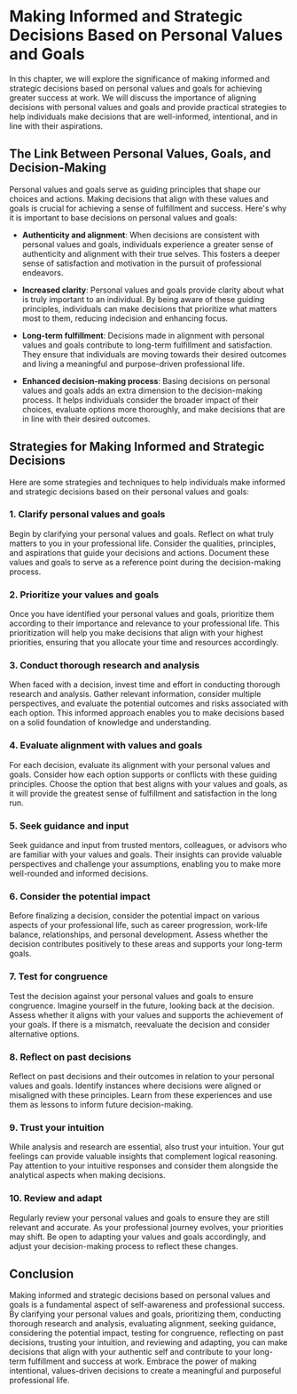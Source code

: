 Making Informed and Strategic Decisions Based on Personal Values and Goals
===================================================================================

In this chapter, we will explore the significance of making informed and strategic decisions based on personal values and goals for achieving greater success at work. We will discuss the importance of aligning decisions with personal values and goals and provide practical strategies to help individuals make decisions that are well-informed, intentional, and in line with their aspirations.

**The Link Between Personal Values, Goals, and Decision-Making**
----------------------------------------------------------------

Personal values and goals serve as guiding principles that shape our choices and actions. Making decisions that align with these values and goals is crucial for achieving a sense of fulfillment and success. Here's why it is important to base decisions on personal values and goals:

* **Authenticity and alignment**: When decisions are consistent with personal values and goals, individuals experience a greater sense of authenticity and alignment with their true selves. This fosters a deeper sense of satisfaction and motivation in the pursuit of professional endeavors.

* **Increased clarity**: Personal values and goals provide clarity about what is truly important to an individual. By being aware of these guiding principles, individuals can make decisions that prioritize what matters most to them, reducing indecision and enhancing focus.

* **Long-term fulfillment**: Decisions made in alignment with personal values and goals contribute to long-term fulfillment and satisfaction. They ensure that individuals are moving towards their desired outcomes and living a meaningful and purpose-driven professional life.

* **Enhanced decision-making process**: Basing decisions on personal values and goals adds an extra dimension to the decision-making process. It helps individuals consider the broader impact of their choices, evaluate options more thoroughly, and make decisions that are in line with their desired outcomes.

**Strategies for Making Informed and Strategic Decisions**
----------------------------------------------------------

Here are some strategies and techniques to help individuals make informed and strategic decisions based on their personal values and goals:

### **1. Clarify personal values and goals**

Begin by clarifying your personal values and goals. Reflect on what truly matters to you in your professional life. Consider the qualities, principles, and aspirations that guide your decisions and actions. Document these values and goals to serve as a reference point during the decision-making process.

### **2. Prioritize your values and goals**

Once you have identified your personal values and goals, prioritize them according to their importance and relevance to your professional life. This prioritization will help you make decisions that align with your highest priorities, ensuring that you allocate your time and resources accordingly.

### **3. Conduct thorough research and analysis**

When faced with a decision, invest time and effort in conducting thorough research and analysis. Gather relevant information, consider multiple perspectives, and evaluate the potential outcomes and risks associated with each option. This informed approach enables you to make decisions based on a solid foundation of knowledge and understanding.

### **4. Evaluate alignment with values and goals**

For each decision, evaluate its alignment with your personal values and goals. Consider how each option supports or conflicts with these guiding principles. Choose the option that best aligns with your values and goals, as it will provide the greatest sense of fulfillment and satisfaction in the long run.

### **5. Seek guidance and input**

Seek guidance and input from trusted mentors, colleagues, or advisors who are familiar with your values and goals. Their insights can provide valuable perspectives and challenge your assumptions, enabling you to make more well-rounded and informed decisions.

### **6. Consider the potential impact**

Before finalizing a decision, consider the potential impact on various aspects of your professional life, such as career progression, work-life balance, relationships, and personal development. Assess whether the decision contributes positively to these areas and supports your long-term goals.

### **7. Test for congruence**

Test the decision against your personal values and goals to ensure congruence. Imagine yourself in the future, looking back at the decision. Assess whether it aligns with your values and supports the achievement of your goals. If there is a mismatch, reevaluate the decision and consider alternative options.

### **8. Reflect on past decisions**

Reflect on past decisions and their outcomes in relation to your personal values and goals. Identify instances where decisions were aligned or misaligned with these principles. Learn from these experiences and use them as lessons to inform future decision-making.

### **9. Trust your intuition**

While analysis and research are essential, also trust your intuition. Your gut feelings can provide valuable insights that complement logical reasoning. Pay attention to your intuitive responses and consider them alongside the analytical aspects when making decisions.

### **10. Review and adapt**

Regularly review your personal values and goals to ensure they are still relevant and accurate. As your professional journey evolves, your priorities may shift. Be open to adapting your values and goals accordingly, and adjust your decision-making process to reflect these changes.

**Conclusion**
--------------

Making informed and strategic decisions based on personal values and goals is a fundamental aspect of self-awareness and professional success. By clarifying your personal values and goals, prioritizing them, conducting thorough research and analysis, evaluating alignment, seeking guidance, considering the potential impact, testing for congruence, reflecting on past decisions, trusting your intuition, and reviewing and adapting, you can make decisions that align with your authentic self and contribute to your long-term fulfillment and success at work. Embrace the power of making intentional, values-driven decisions to create a meaningful and purposeful professional life.
